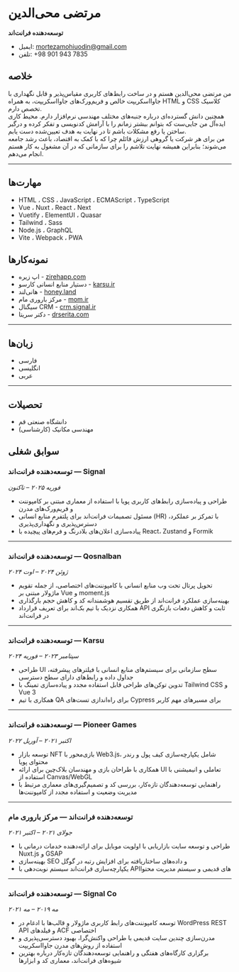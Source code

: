 <!-- left -->
# مرتضی محی‌الدین  
**توسعه‌دهنده فرانت‌اند**  
- ایمیل: mortezamohiuodin@gmail.com  
- تلفن: ‎+98 901 943 7835


## خلاصه  
من مرتضی محی‌الدین هستم و در ساخت رابط‌های کاربری مقیاس‌پذیر و قابل نگهداری با جاوااسکریپت خالص و فریم‌ورک‌های جاوااسکریپت، به همراه HTML و CSS کلاسیک تخصص دارم.  
همچنین دانش گسترده‌ای درباره جنبه‌های مختلف مهندسی نرم‌افزار دارم. محیط کاری ایده‌آل من جایی‌ست که بتوانم بیشتر زمانم را با آرامش کدنویسی و تفکر کرده و درگیر ساختن یا رفع مشکلات باشم تا در نهایت به هدف تعیین‌شده دست یابم.  
من برای هر شرکت یا گروهی ارزش قائلم چرا که با کمک به اقتصاد، باعث رشد جامعه می‌شوند؛ بنابراین همیشه نهایت تلاشم را برای سازمانی که در آن مشغول به کار هستم انجام می‌دهم.

---

## مهارت‌ها

- HTML ، CSS ، JavaScript ، ECMAScript ، TypeScript  
- Vue ، Nuxt ، React ، Next  
- Vuetify ، ElementUI ، Quasar  
- Tailwind ، Sass  
- Node.js ، GraphQL  
- Vite ، Webpack ، PWA  

## نمونه‌کارها

- اپ زیره - [zirehapp.com](https://zirehapp.com)  
- دستیار منابع انسانی کارسو - [karsu.ir](https://karsu.ir)  
- هانی‌لند - [honey.land](https://honey.land)  
- مرکز باروری مام - [mom.ir](https://mom.ir)  
- سیگنال CRM - [crm.signal.ir](https://crm.signal.ir)  
- دکتر سریتا - [drserita.com](https://drserita.com)

---

## زبان‌ها

- فارسی  
- انگلیسی  
- عربی  

---

## تحصیلات

- دانشگاه صنعتی قم  
- مهندسی مکانیک (کارشناسی)  

<!-- right -->

## سوابق شغلی

### توسعه‌دهنده فرانت‌اند — **Signal**  
_فوریه ۲۰۲۵ – تاکنون_

- طراحی و پیاده‌سازی رابط‌های کاربری پویا با استفاده از معماری مبتنی بر کامپوننت و فریم‌ورک‌های مدرن  
- مسئول تصمیمات فرانت‌اند برای پلتفرم منابع انسانی (HR) با تمرکز بر عملکرد، دسترس‌پذیری و نگهداری‌پذیری  
- پیاده‌سازی اعلان‌های بلادرنگ و فرم‌های پیچیده با React، Zustand و Formik  

---

### توسعه‌دهنده فرانت‌اند — **Qosnalban**  
_ژوئن ۲۰۲۴ – اوت ۲۰۲۴_

- تحویل پرتال تحت وب منابع انسانی با کامپوننت‌های اختصاصی، از جمله تقویم ماژولار مبتنی بر Vue و moment.js  
- بهینه‌سازی عملکرد فرانت‌اند از طریق تقسیم هوشمندانه کد و کاهش حجم بارگذاری  
- همکاری نزدیک با تیم بک‌اند برای تعریف قرارداد API ثابت و کاهش دفعات بازنگری در فرانت‌اند  

---

### توسعه‌دهنده فرانت‌اند — **Karsu**  
_سپتامبر ۲۰۲۳ – فوریه ۲۰۲۴_

- طراحی UI سطح سازمانی برای سیستم‌های منابع انسانی با فیلترهای پیشرفته، جداول داده و رابط‌های دارای سطح دسترسی  
- تدوین توکن‌های طراحی قابل استفاده مجدد و پیاده‌سازی تمینگ با Tailwind CSS و Vue 3  
- همکاری با تیم QA برای راه‌اندازی تست‌های Cypress برای مسیرهای مهم کاربر  

---

### توسعه‌دهنده فرانت‌اند — **Pioneer Games**  
_اکتبر ۲۰۲۱ – آوریل ۲۰۲۲_

- توسعه بازار NFT بازی‌محور با Web3.js، شامل یکپارچه‌سازی کیف پول و رندر محتوای پویا  
- همکاری با طراحان بازی و مهندسان بلاک‌چین برای ارائه UI تعاملی و انیمیشنی با استفاده از Canvas/WebGL  
- راهنمایی توسعه‌دهندگان تازه‌کار، بررسی کد و تصمیم‌گیری‌های معماری مرتبط با مدیریت وضعیت و استفاده مجدد از کامپوننت‌ها  

---

### توسعه‌دهنده فرانت‌اند — **مرکز باروری مام**  
_جولای ۲۰۲۱ – اکتبر ۲۰۲۱_

- طراحی و توسعه سایت بازاریابی با اولویت موبایل برای ارائه‌دهنده خدمات درمانی با Nuxt.js و GSAP  
- بهینه‌سازی SEO و داده‌های ساختاریافته برای افزایش رتبه در گوگل  
- یکپارچه‌سازی فرانت‌اند سیستم نوبت‌دهی با API‌های قدیمی و سیستم مدیریت محتوا  

---

### توسعه‌دهنده فرانت‌اند — **Signal Co**  
_مه ۲۰۱۹ – مه ۲۰۲۱_

- توسعه کامپوننت‌های رابط کاربری ماژولار و قالب‌ها با ادغام در WordPress REST API و فیلدهای ACF اختصاصی  
- مدرن‌سازی چندین سایت قدیمی با طراحی واکنش‌گرا، بهبود دسترسی‌پذیری و استفاده از روش‌های مدرن جاوااسکریپت  
- برگزاری کارگاه‌های هفتگی و راهنمایی توسعه‌دهندگان تازه‌کار درباره بهترین شیوه‌های فرانت‌اند، معماری کد و ابزارها  

